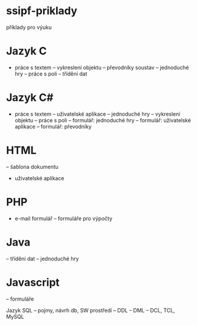 # ssipf-priklady
příklady pro výuku

# Jazyk C
- práce s textem 
– vykreslení objektu 
– převodníky soustav 
– jednoduché hry 
– práce s poli 
– třídění dat 

# Jazyk C\#
- práce s textem 
– uživatelské aplikace 
– jednoduché hry 
– vykreslení objektu 
– práce s poli 
– formulář: jednoduché hry 
– formulář: uživatelské aplikace 
– formulář: převodníky 

# HTML
– šablona dokumentu 
- uživatelské aplikace 

# PHP
- e-mail formulář 
– formuláře pro výpočty 

# Java 
– třídění dat 
– jednoduché hry 

# Javascript
– formuláře 

Jazyk SQL 
– pojmy, návrh db, SW prostředí 
– DDL 
– DML 
– DCL, TCL, MySQL 